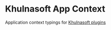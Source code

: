# Khulnasoft App Context

Application context typings for [Khulnasoft plugins](https://www.khulnasoft.com/c/docs/extending/plugins)
